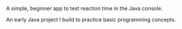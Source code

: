 A simple, beginner app to test reaction time in the Java console. 

An early Java project I build to practice basic programming concepts.
